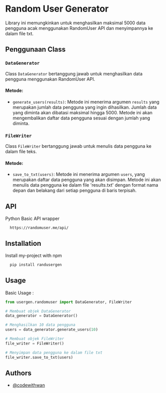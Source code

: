 # Random User Generator

Library ini memungkinkan untuk menghasilkan maksimal 5000 data pengguna acak menggunakan RandomUser API dan menyimpannya ke dalam file txt.



## Penggunaan Class

### `DataGenerator`

Class `DataGenerator` bertanggung jawab untuk menghasilkan data pengguna menggunakan RandomUser API.

#### Metode:
- `generate_users(results)`: Metode ini menerima argumen `results` yang merupakan jumlah data pengguna yang ingin dihasilkan. Jumlah data yang diminta akan dibatasi maksimal hingga 5000. Metode ini akan mengembalikan daftar data pengguna sesuai dengan jumlah yang diminta.

### `FileWriter`

Class `FileWriter` bertanggung jawab untuk menulis data pengguna ke dalam file teks.

#### Metode:
- `save_to_txt(users)`: Metode ini menerima argumen `users`, yang merupakan daftar data pengguna yang akan disimpan. Metode ini akan menulis data pengguna ke dalam file 'results.txt' dengan format nama depan dan belakang dari setiap pengguna di baris terpisah.


## API 
Python Basic API wrapper
```http
  https://randomuser.me/api/
```

## Installation

Install my-project with npm

```bash
  pip install randusergen
```
    

## Usage

Basic Usage :

```python
from usergen.randomuser import DataGenerator, FileWriter

# Membuat objek DataGenerator
data_generator = DataGenerator()

# Menghasilkan 10 data pengguna
users = data_generator.generate_users(10)

# Membuat objek FileWriter
file_writer = FileWriter()

# Menyimpan data pengguna ke dalam file txt
file_writer.save_to_txt(users)
```

## Authors

- [@codewithwan](https://github.com/codewithwan)

